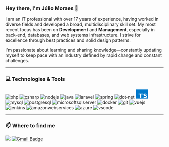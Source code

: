 ### Hey there, I'm Júlio Moraes 👋

I am an IT professional with over 17 years of experience, having worked in diverse fields and developed a broad, multidisciplinary skill set. My most recent focus has been on **Development** and **Management**, especially in back-end, databases, and web systems infrastructure. I strive for excellence through best practices and solid design patterns.

I'm passionate about learning and sharing knowledge—constantly updating myself to keep pace with an industry defined by rapid change and constant challenges.

---

### 💻 Technologies & Tools

<div align="left">
  <img alt="php" height="30" width="40" src="https://cdn.jsdelivr.net/gh/devicons/devicon/icons/php/php-plain.svg"/>
  <img alt="csharp" height="30" width="40" src="https://cdn.jsdelivr.net/gh/devicons/devicon/icons/csharp/csharp-original.svg"/>
  <img alt="nodejs" height="30" width="40" src="https://cdn.jsdelivr.net/gh/devicons/devicon/icons/nodejs/nodejs-original.svg"/>
  <img alt="java" height="30" width="40" src="https://cdn.jsdelivr.net/gh/devicons/devicon/icons/java/java-original.svg"/>
  <img alt="laravel" height="30" width="40" src="https://cdn.jsdelivr.net/gh/devicons/devicon/icons/laravel/laravel-line.svg"/>
  <img alt="spring" height="30" width="40" src="https://cdn.jsdelivr.net/gh/devicons/devicon/icons/spring/spring-original.svg"/>
  <img alt="dot-net" height="30" width="40" src="https://cdn.jsdelivr.net/gh/devicons/devicon/icons/dot-net/dot-net-original.svg"/>
  <img alt="typescript" height="30" width="40" src="https://raw.githubusercontent.com/devicons/devicon/master/icons/typescript/typescript-plain.svg"/>
  <img alt="mysql" height="30" width="40" src="https://cdn.jsdelivr.net/gh/devicons/devicon/icons/mysql/mysql-original.svg"/>
  <img alt="postgresql" height="30" width="40" src="https://cdn.jsdelivr.net/gh/devicons/devicon/icons/postgresql/postgresql-original-wordmark.svg"/>
  <img alt="microsoftsqlserver" height="30" width="40" src="https://cdn.jsdelivr.net/gh/devicons/devicon/icons/microsoftsqlserver/microsoftsqlserver-plain-wordmark.svg"/>
  <img alt="docker" height="30" width="40" src="https://cdn.jsdelivr.net/gh/devicons/devicon/icons/docker/docker-original.svg"/>
  <img alt="git" height="30" width="40" src="https://cdn.jsdelivr.net/gh/devicons/devicon/icons/git/git-original.svg"/>
  <img alt="vuejs" height="30" width="40" src="https://cdn.jsdelivr.net/gh/devicons/devicon/icons/vuejs/vuejs-original.svg"/>
  <img alt="jenkins" height="30" width="40" src="https://cdn.jsdelivr.net/gh/devicons/devicon/icons/jenkins/jenkins-original.svg"/>
  <img alt="amazonwebservices" height="30" width="40" src="https://cdn.jsdelivr.net/gh/devicons/devicon/icons/amazonwebservices/amazonwebservices-original-wordmark.svg"/>
  <img alt="azure" height="30" width="40" src="https://cdn.jsdelivr.net/gh/devicons/devicon/icons/azure/azure-original-wordmark.svg"/>
  <img alt="vscode" height="30" width="40" src="https://cdn.jsdelivr.net/gh/devicons/devicon/icons/vscode/vscode-original.svg"/>
</div>

---

### 📫 Where to find me

<div>
  <a href="https://www.linkedin.com/in/juliordemoraes/" target="_blank"><img src="https://img.shields.io/badge/-LinkedIn-%230077B5?style=for-the-badge&logo=linkedin&logoColor=white" target="_blank"></a>
  <a href="mailto:juliordemoraes@gmail.com" rel="nofollow"><img src="https://img.shields.io/badge/Gmail-D14836?style=for-the-badge&logo=gmail&logoColor=white" alt="Gmail Badge"  style="max-width:100%;" /></a>
 </div>

